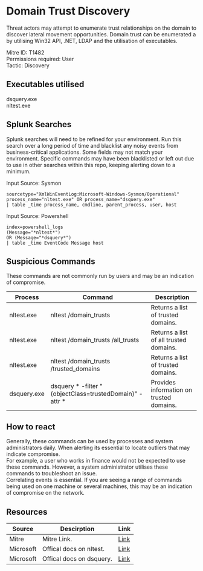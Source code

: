 # Domain Trust Discovery
Threat actors may attempt to enumerate trust relationships on the domain to discover lateral movement opportunities. Domain trust can be enumerated a by utilising Win32 API, .NET, LDAP and the utilisation of executables. 

Mitre ID: T1482  
Permissions required: User  
Tactic: Discovery  

## Executables utilised
dsquery.exe  
nltest.exe


## Splunk Searches
Splunk searches will need to be refined for your environment. Run this search over a long period of time and blacklist any noisy events from business-critical applications. Some fields may not match your environment. Specific commands may have been blacklisted or left out due to use in other searches within this repo, keeping alerting down to a minimum.

Input Source: Sysmon
```
sourcetype="XmlWinEventLog:Microsoft-Windows-Sysmon/Operational"
process_name="nltest.exe" OR process_name="dsquery.exe"
| table _time process_name, cmdline, parent_process, user, host
```
Input Source: Powershell
```
index=powershell_logs
(Message="*nltest*")
OR (Message="*dsquery*")
| table _time EventCode Message host
```

## Suspicious Commands
These commands are not commonly run by users and may be an indication of compromise.

| Process  | Command | Description
| ------------- | ------------- | -------- | 
| nltest.exe| nltest /domain_trusts| Returns a list of trusted domains.|
| nltest.exe| nltest /domain_trusts /all_trusts| Returns a list of all trusted domains.|
| nltest.exe| nltest /domain_trusts /trusted_domains| Returns a list of trusted domains.|
| dsquery.exe| dsquery * -filter "(objectClass=trustedDomain)" -attr * | Provides information on trusted domains.|

## How to react
Generally, these commands can be used by processes and system administrators daily. When alerting its essential to locate outliers that may indicate compromise.  
For example, a user who works in finance would not be expected to use these commands. However, a system administrator utilises these commands to troubleshoot an issue.  
Correlating events is essential. If you are seeing a range of commands being used on one machine or several machines, this may be an indication of compromise on the network.  


## Resources

| Source | Descirption | Link | 
| --- | --- | --- |
|Mitre |Mitre Link. |[Link](https://attack.mitre.org/techniques/T1482/) |
| Microsoft  | Offical docs on nltest.  |   [Link](https://docs.microsoft.com/en-us/previous-versions/windows/it-pro/windows-server-2012-r2-and-2012/cc731935(v%3Dws.11)) |
| Microsoft |Offical docs on dsquery. | [Link](https://docs.microsoft.com/en-us/previous-versions/windows/it-pro/windows-server-2012-r2-and-2012/cc732952(v%3Dws.11))
